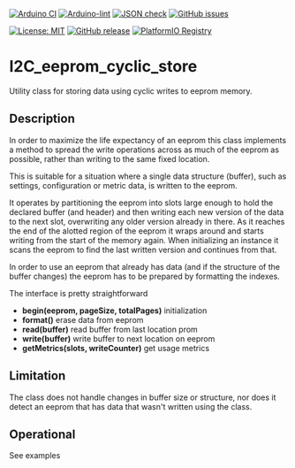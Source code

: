 
[![Arduino CI](https://github.com/RobTillaart/I2C_EEPROM/workflows/Arduino%20CI/badge.svg)](https://github.com/marketplace/actions/arduino_ci)
[![Arduino-lint](https://github.com/RobTillaart/I2C_EEPROM/actions/workflows/arduino-lint.yml/badge.svg)](https://github.com/RobTillaart/I2C_EEPROM/actions/workflows/arduino-lint.yml)
[![JSON check](https://github.com/RobTillaart/I2C_EEPROM/actions/workflows/jsoncheck.yml/badge.svg)](https://github.com/RobTillaart/I2C_EEPROM/actions/workflows/jsoncheck.yml)
[![GitHub issues](https://img.shields.io/github/issues/RobTillaart/I2C_EEPROM.svg)](https://github.com/RobTillaart/I2C_EEPROM/issues)

[![License: MIT](https://img.shields.io/badge/license-MIT-green.svg)](https://github.com/RobTillaart/I2C_EEPROM/blob/master/LICENSE)
[![GitHub release](https://img.shields.io/github/release/RobTillaart/I2C_EEPROM.svg?maxAge=3600)](https://github.com/RobTillaart/I2C_EEPROM/releases)
[![PlatformIO Registry](https://badges.registry.platformio.org/packages/robtillaart/library/I2C_EEPROM.svg)](https://registry.platformio.org/libraries/robtillaart/I2C_EEPROM)


# I2C_eeprom_cyclic_store

Utility class for storing data using cyclic writes to eeprom memory.


## Description

In order to maximize the life expectancy of an eeprom this class implements 
a method to spread the write operations across as much of the eeprom as possible, 
rather than writing to the same fixed location.

This is suitable for a situation where a single data structure (buffer), 
such as settings, configuration or metric data, is written to the eeprom.

It operates by partitioning the eeprom into slots large enough to hold the 
declared buffer (and header) and then writing each new version of the data 
to the next slot, overwriting any older version already in there. 
As it reaches the end of the alotted region of the eeprom it wraps around 
and starts writing from the start of the memory again. 
When initializing an instance it scans the eeprom to find the last written 
version and continues from that.

In order to use an eeprom that already has data (and if the structure of the
 buffer changes) the eeprom has to be prepared by formatting the indexes.

The interface is pretty straightforward

- **begin(eeprom, pageSize, totalPages)** initialization
- **format()** erase data from eeprom
- **read(buffer)** read buffer from last location prom
- **write(buffer)** write buffer to next location on eeprom
- **getMetrics(slots, writeCounter)** get usage metrics


## Limitation

The class does not handle changes in buffer size or structure, nor does
it detect an eeprom that has data that wasn't written using the class.


## Operational

See examples

